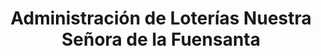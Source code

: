 ---
title: "Administración de Loterías Nuestra Señora de la Fuensanta"
url: /fuensanta-de-martos/administracion-de-loterias-nuestra-senora-de-la-fuensanta/
shop: Lotterie
---
